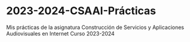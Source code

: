# 2023-2024-CSAAI-Prácticas
Mis prácticas de la asignatura Construcción de Servicios y Aplicaciones Audiovisuales en Internet Curso 2023-2024
